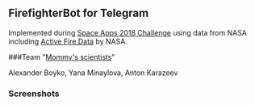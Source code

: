 ## FirefighterBot for Telegram

Implemented during [Space Apps 2018 Challenge](https://2018.spaceappschallenge.org) using data from NASA including [Active Fire Data](https://earthdata.nasa.gov/earth-observation-data/near-real-time/firms/active-fire-data) by NASA.

###Team "[Mommy's scientists](https://2018.spaceappschallenge.org/challenges/volcanoes-icebergs-and-asteroids-oh-my/real-time-fire-app/teams/mommys-scientists/project)"

Alexander Boyko, Yana Minaylova, Anton Karazeev

### Screenshots

